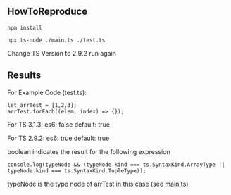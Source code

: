 ## HowToReproduce

`npm install`

`npx ts-node ./main.ts ./test.ts`

Change TS Version to 2.9.2 run again

## Results

For Example Code (test.ts):
```
let arrTest = [1,2,3];
arrTest.forEach((elem, index) => {});
```
For TS 3.1.3:
es6: false
default: true

For TS 2.9.2:
es6: true
default: true

boolean indicates the result for the following expression

`console.log(typeNode && (typeNode.kind === ts.SyntaxKind.ArrayType || typeNode.kind === ts.SyntaxKind.TupleType));`

typeNode is the type node of arrTest in this case (see main.ts)

